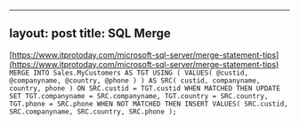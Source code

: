 
---
layout: post
title: SQL Merge 
---

[https://www.itprotoday.com/microsoft-sql-server/merge-statement-tips](https://www.itprotoday.com/microsoft-sql-server/merge-statement-tips)
`MERGE INTO Sales.MyCustomers AS TGT
USING ( VALUES( @custid, @companyname, @country, @phone ) )
AS SRC( custid, companyname, country, phone )
ON SRC.custid = TGT.custid
WHEN MATCHED THEN UPDATE
SET TGT.companyname = SRC.companyname,
TGT.country = SRC.country,
TGT.phone = SRC.phone
WHEN NOT MATCHED THEN INSERT
VALUES( SRC.custid, SRC.companyname, SRC.country, SRC.phone ); 
`
